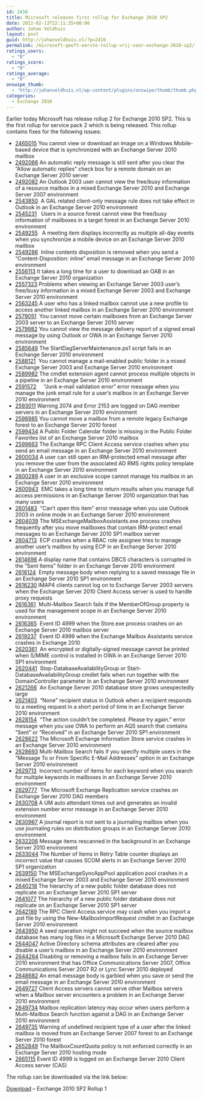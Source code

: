 ```yaml
---
id: 2416
title: Microsoft releases first rollup for Exchange 2010 SP2
date: 2012-02-13T22:11:35+00:00
author: Johan Veldhuis
layout: post
guid: http://johanveldhuis.nl/?p=2416
permalink: /microsoft-geeft-eerste-rollup-vrij-voor-exchange-2010-sp2/
ratings_users:
  - "0"
ratings_score:
  - "0"
ratings_average:
  - "0"
onswipe_thumb:
  - 'http://johanveldhuis.nl/wp-content/plugins/onswipe/thumb/thumb.php?src=http://johanveldhuis.nl/wp-content/plugins/sociable-zyblog-edition/images/digg.png&amp;w=600&amp;h=800&amp;zc=1&amp;q=75&amp;f=0'
categories:
  - Exchange 2010
---
```

Earlier today Microsoft has release rollup 2 for Exchange 2010 SP2. This is the first rollup for service pack 2 which is being released. This rollup contains fixes for the following issues:

  * [2465015](/kb/2465015) You cannot view or download an image on a Windows Mobile-based device that is synchronized with an Exchange Server 2010 mailbox
  * [2492066](/kb/2492066) An automatic reply message is still sent after you clear the &#8220;Allow automatic replies&#8221; check box for a remote domain on an Exchange Server 2010 server
  * [2492082](/kb/2492082) An Outlook 2003 user cannot view the free/busy information of a resource mailbox in a mixed Exchange Server 2010 and Exchange Server 2007 environment
  * [2543850](/kb/2543850)  A GAL related client-only message rule does not take effect in Outlook in an Exchange Server 2010 environment
  * [2545231](/kb/2545231)   Users in a source forest cannot view the free/busy information of mailboxes in a target forest in an Exchange Server 2010 environment
  * [2549255](/kb/2549255)   A meeting item displays incorrectly as multiple all-day events when you synchronize a mobile device on an Exchange Server 2010 mailbox
  * [2549286](/kb/2549286)  Inline contents disposition is removed when you send a &#8220;Content-Disposition: inline&#8221; email message in an Exchange Server 2010 environment
  * [2556113](/kb/2556113) It takes a long time for a user to download an OAB in an Exchange Server 2010 organization
  * [2557323](/kb/2557323) Problems when viewing an Exchange Server 2003 user’s free/busy information in a mixed Exchange Server 2003 and Exchange Server 2010 environment
  * [2563245](/kb/2563245) A user who has a linked mailbox cannot use a new profile to access another linked mailbox in an Exchange Server 2010 environment
  * [2579051](/kb/2579051)  You cannot move certain mailboxes from an Exchange Server 2003 server to an Exchange Server 2010 server
  * [2579982](/kb/2579982) You cannot view the message delivery report of a signed email message by using Outlook or OWA in an Exchange Server 2010 environment
  * [2585649](/kb/2585649) The StartDagServerMaintenance.ps1 script fails in an Exchange Server 2010 environment
  * [2588121](/kb/2588121)  You cannot manage a mail-enabled public folder in a mixed Exchange Server 2003 and Exchange Server 2010 environment
  * [2589982](/kb/2589982) The cmdlet extension agent cannot process multiple objects in a pipeline in an Exchange Server 2010 environment
  * [2591572](/kb/2591572)     &#8220;Junk e-mail validation error&#8221; error message when you manage the junk email rule for a user’s mailbox in an Exchange Server 2010 environment
  * [2593011](/kb/2593011) Warning 2074 and Error 2153 are logged on DAG member servers in an Exchange Server 2010 environment
  * [2598985](/kb/2598985) You cannot move a mailbox from a remote legacy Exchange forest to an Exchange Server 2010 forest
  * [2599434](/kb/2599434) A Public Folder Calendar folder is missing in the Public Folder Favorites list of an Exchange Server 2010 mailbox
  * [2599663](/kb/2599663) The Exchange RPC Client Access service crashes when you send an email message in an Exchange Server 2010 environment
  * [2600034](/kb/2600034) A user can still open an IRM-protected email message after you remove the user from the associated AD RMS rights policy template in an Exchange Server 2010 environment
  * [2600289](/kb/2600289) A user in an exclusive scope cannot manage his mailbox in an Exchange Server 2010 environment
  * [2600943](/kb/2600943)  EMC takes a long time to return results when you manage full access permissions in an Exchange Server 2010 organization that has many users
  * [2601483](/kb/2601483)  &#8220;Can’t open this item&#8221; error message when you use Outlook 2003 in online mode in an Exchange Server 2010 environment
  * [2604039](/kb/2604039) The MSExchangeMailboxAssistants.exe process crashes frequently after you move mailboxes that contain IRM-protect email messages to an Exchange Server 2010 SP1 mailbox server
  * [2604713](/kb/2604713)  ECP crashes when a RBAC role assignee tries to manage another user’s mailbox by using ECP in an Exchange Server 2010 environment
  * [2614698](/kb/2614698) A display name that contains DBCS characters is corrupted in the &#8220;Sent Items&#8221; folder in an Exchange Server 2010 environment
  * [2616124](/kb/2616124)  Empty message body when replying to a saved message file in an Exchange Server 2010 SP1 environment
  * [2616230](/kb/2616230) IMAP4 clients cannot log on to Exchange Server 2003 servers when the Exchange Server 2010 Client Access server is used to handle proxy requests
  * [2616361](/kb/2616361)  Multi-Mailbox Search fails if the MemberOfGroup property is used for the management scope in an Exchange Server 2010 environment
  * [2616365](/kb/2616365)  Event ID 4999 when the Store.exe process crashes on an Exchange Server 2010 mailbox server
  * [2619237](/kb/2619237)  Event ID 4999 when the Exchange Mailbox Assistants service crashes in Exchange 2010
  * [2620361](/kb/2620361)  An encrypted or digitally-signed message cannot be printed when S/MIME control is installed in OWA in an Exchange Server 2010 SP1 environment
  * [2620441](/kb/2620441)  Stop-DatabaseAvailabilityGroup or Start-DatabaseAvailabilityGroup cmdlet fails when run together with the DomainController parameter in an Exchange Server 2010 environment
  * [2621266](/kb/2621266)  An Exchange Server 2010 database store grows unexpectedly large
  * [2621403](/kb/2621403)  &#8220;None&#8221; recipient status in Outlook when a recipient responds to a meeting request in a short period of time in an Exchange Server 2010 environment
  * [2628154](/kb/2628154)  &#8220;The action couldn’t be completed. Please try again.&#8221; error message when you use OWA to perform an AQS search that contains &#8220;Sent&#8221; or &#8220;Received&#8221; in an Exchange Server 2010 SP1 environment
  * [2628622](/kb/2628622) The Microsoft Exchange Information Store service crashes in an Exchange Server 2010 environment
  * [2628693](/kb/2628693) Multi-Mailbox Search fails if you specify multiple users in the &#8220;Message To or From Specific E-Mail Addresses&#8221; option in an Exchange Server 2010 environment
  * [2629713](/kb/2629713)  Incorrect number of items for each keyword when you search for multiple keywords in mailboxes in an Exchange Server 2010 environment
  * [2629777](/kb/2629777)  The Microsoft Exchange Replication service crashes on Exchange Server 2010 DAG members
  * [2630708](/kb/2630708) A UM auto attendant times out and generates an invalid extension number error message in an Exchange Server 2010 environment
  * [2630967](/kb/2630967) A journal report is not sent to a journaling mailbox when you use journaling rules on distribution groups in an Exchange Server 2010 environment
  * [2632206](/kb/2632206) Message items rescanned in the background in an Exchange Server 2010 environment
  * [2633044](/kb/2633044) The Number of Items in Retry Table counter displays an incorrect value that causes SCOM alerts in an Exchange Server 2010 SP1 organization
  * [2639150](/kb/2639150) The MSExchangeSyncAppPool application pool crashes in a mixed Exchange Server 2003 and Exchange Server 2010 environment
  * [2640218](/kb/2640218) The hierarchy of a new public folder database does not replicate on an Exchange Server 2010 SP1 server
  * [2641077](/kb/2641077) The hierarchy of a new public folder database does not replicate on an Exchange Server 2010 SP1 server
  * [2642189](/kb/2642189) The RPC Client Access service may crash when you import a .pst file by using the New-MailboxImportRequest cmdlet in an Exchange Server 2010 environment
  * [2643950](/kb/2643950) A seed operation might not succeed when the source mailbox database has many log files in a Microsoft Exchange Server 2010 DAG
  * [2644047](/kb/2644047) Active Directory schema attributes are cleared after you disable a user’s mailbox in an Exchange Server 2010 environment
  * [2644264](/kb/2644264) Disabling or removing a mailbox fails in an Exchange Server 2010 environment that has Office Communications Server 2007, Office Communications Server 2007 R2 or Lync Server 2010 deployed
  * [2648682](/kb/2648682) An email message body is garbled when you save or send the email message in an Exchange Server 2010 environment
  * [2649727](/kb/2649727) Client Access servers cannot serve other Mailbox servers when a Mailbox server encounters a problem in an Exchange Server 2010 environment
  * [2649734](/kb/2649734) Mailbox replication latency may occur when users perform a Multi-Mailbox Search function against a DAG in an Exchange Server 2010 environment
  * [2649735](/kb/2649735) Warning of undefined recipient type of a user after the linked mailbox is moved from an Exchange Server 2007 forest to an Exchange Server 2010 forest
  * [2652849](/kb/2652849) The MailboxCountQuota policy is not enforced correctly in an Exchange Server 2010 hosting mode
  * [2665115](/kb/2665115) Event ID 4999 is logged on an Exchange Server 2010 Client Access server (CAS)

The rollup can be downloaded via the link below:

[Download](http://www.microsoft.com/downloads/details.aspx?FamilyID=4077dd70-5670-4fc7-a61c-002ed3f4414a) &#8211; Exchange 2010 SP2 Rollup 1
